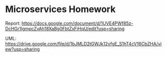 # Microservices Homework

Report: https://docs.google.com/document/d/1UVE4PWf85z-DcHGr1IgmpcZvAh18XaBg0FbtZxFiHqU/edit?usp=sharing

UML: https://drive.google.com/file/d/1bJMLD2tGWJk12yfgE_S1hT4cV16CbZHA/view?usp=sharing

